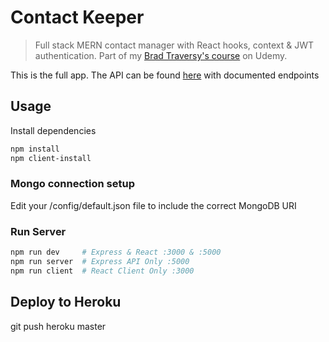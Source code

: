 # Contact Keeper

> Full stack MERN contact manager with React hooks, context & JWT authentication. Part of my [Brad Traversy's course](https://udemy.com/modern-react-front-to-back) on Udemy.

This is the full app. The API can be found [here](https://github.com/bradtraversy/contact_keeper_api) with documented endpoints

## Usage

Install dependencies

```bash
npm install
npm client-install
```

### Mongo connection setup

Edit your /config/default.json file to include the correct MongoDB URI

### Run Server

```bash
npm run dev     # Express & React :3000 & :5000
npm run server  # Express API Only :5000
npm run client  # React Client Only :3000
```

## Deploy to Heroku

git push heroku master
